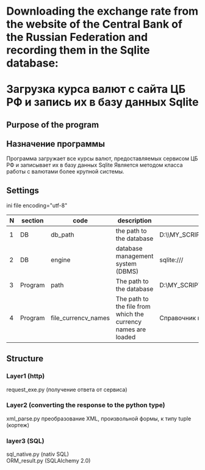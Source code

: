 # Downloading the exchange rate from the website of the Central Bank of the Russian Federation and recording them in the Sqlite database:<br><br>Загрузка курса валют с сайта ЦБ РФ и запись их в базу данных Sqlite

## Purpose of the program<br><br>Назначение программы
Программа загружает все курсы валют, предоставляемых сервисом ЦБ РФ и записывает их в базу данных Sqlite
Является методом класса работы с валютами более крупной системы.

## Settings
ini file encoding="utf-8"
<table>
   <thead>
        <tr>
           <th>N</th>
           <th>section</th>
           <th>code</th>
           <th>description</th>
           <th>example</th>
        </tr>
   </thead>
   <tbody>
       <tr>
          <td>1</td>
          <td>DB</td>
          <td>db_path</td>
          <td>the path to the database</td>
          <td>D:\\MY_SCRIPTS\\_CurRate_2023\\DB\\CURRENCY.db</td>
         
  </tr>
   <tr>
          <td>2</td>
          <td>DB</td>
          <td>engine</td>
          <td>database management system (DBMS)</td>
          <td>sqlite:///</td>
         
  </tr>
  <tr>
          <td>3</td>
          <td>Program</td>
          <td>path</td>
          <td>The path to the database</td>
          <td>D:\MY_SCRIPTS\_CurRate_2023\</td>
         
  </tr>
 <tr>
          <td>4</td>
          <td>Program</td>
          <td>file_currencv_names</td>
          <td>The path to the file from which the currency names are loaded</td>
          <td>Справочник валют.txt</td>
         
  </tr>
  
</tbody>
</table>


## Structure

### Layer1 (http)
request_exe.py (получение ответа от сервиса) 

### Layer2 (converting the response to the python type)
xml_parse.py  преобразование XML, произвольной формы, к типу tuple (кортеж)

### layer3 (SQL)
sql_native.py  (nativ SQL)<br>
ORM_result.py (SQLAlchemy 2.0)






